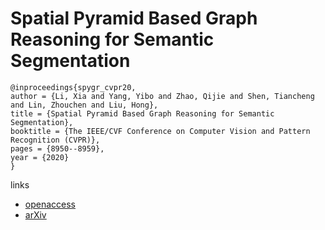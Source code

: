 # Spatial Pyramid Based Graph Reasoning for Semantic Segmentation

```
@inproceedings{spygr_cvpr20,
author = {Li, Xia and Yang, Yibo and Zhao, Qijie and Shen, Tiancheng and Lin, Zhouchen and Liu, Hong},
title = {Spatial Pyramid Based Graph Reasoning for Semantic Segmentation},
booktitle = {The IEEE/CVF Conference on Computer Vision and Pattern Recognition (CVPR)},
pages = {8950--8959},
year = {2020}
}
```

links
- [openaccess](http://openaccess.thecvf.com/content_CVPR_2020/html/Li_Spatial_Pyramid_Based_Graph_Reasoning_for_Semantic_Segmentation_CVPR_2020_paper.html)
- [arXiv](https://arxiv.org/abs/2003.10211)
